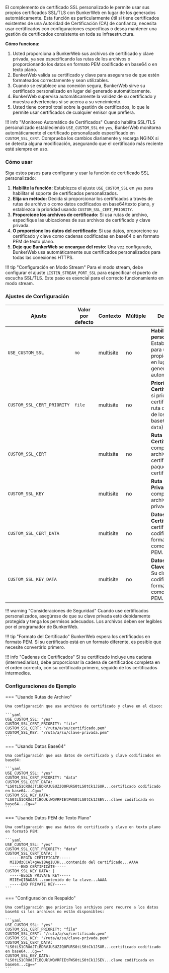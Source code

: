 El complemento de certificado SSL personalizado le permite usar sus propios certificados SSL/TLS con BunkerWeb en lugar de los generados automáticamente. Esta función es particularmente útil si tiene certificados existentes de una Autoridad de Certificación (CA) de confianza, necesita usar certificados con configuraciones específicas o desea mantener una gestión de certificados consistente en toda su infraestructura.

**Cómo funciona:**

1.  Usted proporciona a BunkerWeb sus archivos de certificado y clave privada, ya sea especificando las rutas de los archivos o proporcionando los datos en formato PEM codificado en base64 o en texto plano.
2.  BunkerWeb valida su certificado y clave para asegurarse de que estén formateados correctamente y sean utilizables.
3.  Cuando se establece una conexión segura, BunkerWeb sirve su certificado personalizado en lugar del generado automáticamente.
4.  BunkerWeb supervisa automáticamente la validez de su certificado y muestra advertencias si se acerca a su vencimiento.
5.  Usted tiene control total sobre la gestión de certificados, lo que le permite usar certificados de cualquier emisor que prefiera.

!!! info "Monitoreo Automático de Certificados"
    Cuando habilita SSL/TLS personalizado estableciendo `USE_CUSTOM_SSL` en `yes`, BunkerWeb monitorea automáticamente el certificado personalizado especificado en `CUSTOM_SSL_CERT`. Comprueba los cambios diariamente y recarga NGINX si se detecta alguna modificación, asegurando que el certificado más reciente esté siempre en uso.

### Cómo usar

Siga estos pasos para configurar y usar la función de certificado SSL personalizado:

1.  **Habilite la función:** Establezca el ajuste `USE_CUSTOM_SSL` en `yes` para habilitar el soporte de certificados personalizados.
2.  **Elija un método:** Decida si proporcionar los certificados a través de rutas de archivo o como datos codificados en base64/texto plano, y establezca la prioridad usando `CUSTOM_SSL_CERT_PRIORITY`.
3.  **Proporcione los archivos de certificado:** Si usa rutas de archivo, especifique las ubicaciones de sus archivos de certificado y clave privada.
4.  **O proporcione los datos del certificado:** Si usa datos, proporcione su certificado y clave como cadenas codificadas en base64 o en formato PEM de texto plano.
5.  **Deje que BunkerWeb se encargue del resto:** Una vez configurado, BunkerWeb usa automáticamente sus certificados personalizados para todas las conexiones HTTPS.

!!! tip "Configuración en Modo Stream"
    Para el modo stream, debe configurar el ajuste `LISTEN_STREAM_PORT_SSL` para especificar el puerto de escucha SSL/TLS. Este paso es esencial para el correcto funcionamiento en modo stream.

### Ajustes de Configuración

| Ajuste                     | Valor por defecto | Contexto  | Múltiple | Descripción                                                                                                                      |
| -------------------------- | ----------------- | --------- | -------- | -------------------------------------------------------------------------------------------------------------------------------- |
| `USE_CUSTOM_SSL`           | `no`              | multisite | no       | **Habilitar SSL personalizado:** Establezca en `yes` para usar su propio certificado en lugar del generado automáticamente.      |
| `CUSTOM_SSL_CERT_PRIORITY` | `file`            | multisite | no       | **Prioridad del Certificado:** Elija si priorizar el certificado de la ruta del archivo o de los datos base64 (`file` o `data`). |
| `CUSTOM_SSL_CERT`          |                   | multisite | no       | **Ruta del Certificado:** Ruta completa a su archivo de certificado SSL o paquete de certificados.                               |
| `CUSTOM_SSL_KEY`           |                   | multisite | no       | **Ruta de la Clave Privada:** Ruta completa a su archivo de clave privada SSL.                                                   |
| `CUSTOM_SSL_CERT_DATA`     |                   | multisite | no       | **Datos del Certificado:** Su certificado codificado en formato base64 o como texto plano PEM.                                   |
| `CUSTOM_SSL_KEY_DATA`      |                   | multisite | no       | **Datos de la Clave Privada:** Su clave privada codificada en formato base64 o como texto plano PEM.                             |

!!! warning "Consideraciones de Seguridad"
    Cuando use certificados personalizados, asegúrese de que su clave privada esté debidamente protegida y tenga los permisos adecuados. Los archivos deben ser legibles por el programador de BunkerWeb.

!!! tip "Formato del Certificado"
    BunkerWeb espera los certificados en formato PEM. Si su certificado está en un formato diferente, es posible que necesite convertirlo primero.

!!! info "Cadenas de Certificados"
    Si su certificado incluye una cadena (intermediarios), debe proporcionar la cadena de certificados completa en el orden correcto, con su certificado primero, seguido de los certificados intermedios.

### Configuraciones de Ejemplo

=== "Usando Rutas de Archivo"

    Una configuración que usa archivos de certificado y clave en el disco:

    ```yaml
    USE_CUSTOM_SSL: "yes"
    CUSTOM_SSL_CERT_PRIORITY: "file"
    CUSTOM_SSL_CERT: "/ruta/a/su/certificado.pem"
    CUSTOM_SSL_KEY: "/ruta/a/su/clave-privada.pem"
    ```

=== "Usando Datos Base64"

    Una configuración que usa datos de certificado y clave codificados en base64:

    ```yaml
    USE_CUSTOM_SSL: "yes"
    CUSTOM_SSL_CERT_PRIORITY: "data"
    CUSTOM_SSL_CERT_DATA: "LS0tLS1CRUdJTiBDRVJUSUZJQ0FURS0tLS0tCk1JSUR...certificado codificado en base64...Cg=="
    CUSTOM_SSL_KEY_DATA: "LS0tLS1CRUdJTiBQUklWQVRFIEtFWS0tLS0tCk1JSEV...clave codificada en base64...Cg=="
    ```

=== "Usando Datos PEM de Texto Plano"

    Una configuración que usa datos de certificado y clave en texto plano en formato PEM:

    ```yaml
    USE_CUSTOM_SSL: "yes"
    CUSTOM_SSL_CERT_PRIORITY: "data"
    CUSTOM_SSL_CERT_DATA: |
      -----BEGIN CERTIFICATE-----
      MIIDdzCCAl+gAwIBAgIUJH...contenido del certificado...AAAA
      -----END CERTIFICATE-----
    CUSTOM_SSL_KEY_DATA: |
      -----BEGIN PRIVATE KEY-----
      MIIEvQIBADAN...contenido de la clave...AAAA
      -----END PRIVATE KEY-----
    ```

=== "Configuración de Respaldo"

    Una configuración que prioriza los archivos pero recurre a los datos base64 si los archivos no están disponibles:

    ```yaml
    USE_CUSTOM_SSL: "yes"
    CUSTOM_SSL_CERT_PRIORITY: "file"
    CUSTOM_SSL_CERT: "/ruta/a/su/certificado.pem"
    CUSTOM_SSL_KEY: "/ruta/a/su/clave-privada.pem"
    CUSTOM_SSL_CERT_DATA: "LS0tLS1CRUdJTiBDRVJUSUZJQ0FURS0tLS0tCk1JSUR...certificado codificado en base64...Cg=="
    CUSTOM_SSL_KEY_DATA: "LS0tLS1CRUdJTiBQUklWQVRFIEtFWS0tLS0tCk1JSEV...clave codificada en base64...Cg=="
    ```
